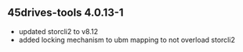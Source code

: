 ## 45drives-tools 4.0.13-1

* updated storcli2 to v8.12
* added locking mechanism to ubm mapping to not overload storcli2